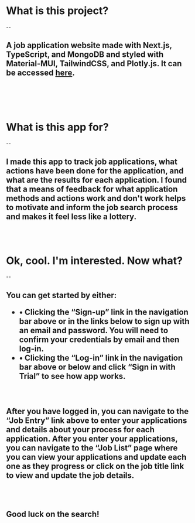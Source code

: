 <h1>What is this project?</h1>
--
<h2>A job application website made with Next.js, TypeScript, and MongoDB and styled with Material-MUI, TailwindCSS, and Plotly.js. It can be accessed <a href="https://job-app-tracker-orpin.vercel.app">here</a>.<h2>
<br></br>
  <h1>What is this app for?</h1>
      --
      <h2>I made this app to track job applications, what actions have been done for the application, and what are the results for each application. I found that a means of feedback for what application methods and actions work and don&apos;t work helps to motivate and inform the job search process and makes it feel less like a lottery.</h2>
<br></br>
      <h1>Ok, cool. I&apos;m interested. Now what?</h1>
      --
      <h2>You can get started by either:
      <ul>
        <li>• Clicking the &ldquo;Sign-up&rdquo; link in the navigation bar above or in the links below to sign up with an email and password. You will need to confirm your credentials by email and then log-in.</li>
        <li>• Clicking the &ldquo;Log-in&rdquo; link in the navigation bar above or below and click &ldquo;Sign in with Trial&rdquo; to see how app works.</li>
      </ul>
      <br></br>
      After you have logged in, you can navigate to the &ldquo;Job Entry&rdquo; link above to enter your applications and details about your process for each application. After you enter your applications, you can navigate to the &ldquo;Job List&rdquo; page where you can view your applications and update each one as they progress or click on the job title link to view and update the job details.
      </h2>
            <br></br>

 <h2>Good luck on the search!</h2>

